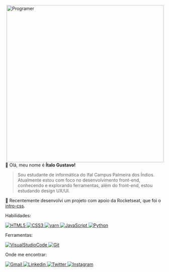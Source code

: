 <img src="https://cdn.superprof.com/style/images/landing/categories/8/informatica.png" min-width="400px" max-width="500px" width="500px" align="right" alt="Programer">

💜 Olá, meu nome é <strong>Ítalo Gustavo!</strong>

> Sou estudante de informática do Ifal Campus Palmeira dos Índios. Atualmente estou com foco no desenvolvimento front-end, conhecendo e explorando ferramentas, além do front-end, estou estudando design UX/UI.

🔭 Recentemente desenvolvi um projeto com apoio da Rocketseat, que foi o [intro-css](https://github.com/Yta-ux/intro_css).

<p align=""left>
    Habilidades:
</p>
<p align="left">
    <a href="#">
        <img src="https://img.shields.io/badge/HTML5-E34F26?style=for-the-badge&logo=html5&logoColor=white" alt="HTML5"/>
    </a>
    <a href="#">
        <img src="https://img.shields.io/badge/CSS3-1572B6?style=for-the-badge&logo=css3&logoColor=white" alt="CSS3"/>
    </a>
    <a href="#">
        <img src="https://img.shields.io/badge/Yarn-2C8EBB?style=for-the-badge&logo=yarn&logoColor=white" alt="yarn">
    </a>
    <a href="#">
        <img src="https://img.shields.io/badge/JavaScript-F7DF1E?style=for-the-badge&logo=javascript&logoColor=black" alt="JavaScript"/>
    </a>
    <a href="#">
        <img src="https://img.shields.io/badge/Python-3776AB?style=for-the-badge&logo=python&logoColor=white" alt="Python">
    </a>
</p>

<p align=""left>
    Ferramentas:
</p>
<p align="left">
    <a href="#">
        <img src="https://img.shields.io/badge/Visual_Studio_Code-0078D4?style=for-the-badge&logo=visual%20studio%20code&logoColor=white" alt="VisualStudioCode">
    </a>
    <a href="#">
        <img src="https://img.shields.io/badge/Git-F05032?style=for-the-badge&logo=git&logoColor=white" alt="Git">
    </a>
</p>

<p align=""left>
    Onde me encontrar:
</p>

<p align="left">
     <a href="mailto:itamelo555@gmail.com">
        <img src="https://img.shields.io/badge/Gmail-D14836?style=for-the-badge&logo=gmail&logoColor=white" alt="Gmail">
    </a>
     <a href="https://www.linkedin.com/in/%C3%ADtalo-gustavo-310a76207/">
        <img src="https://img.shields.io/badge/LinkedIn-0077B5?style=for-the-badge&logo=linkedin&logoColor=white" alt="Linkedin">
    </a>
     <a href="https://twitter.com/ItaGustav16">
        <img src="https://img.shields.io/badge/Twitter-1DA1F2?style=for-the-badge&logo=twitter&logoColor=white" alt="Twitter">
    </a>
     <a href="https://www.instagram.com/yta_gustavo/">
        <img src="https://img.shields.io/badge/Instagram-E4405F?style=for-the-badge&logo=instagram&logoColor=white" alt="Instagram">
    </a>
</p>
